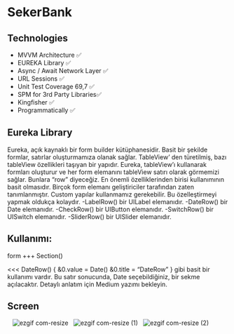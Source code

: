 # SekerBank

## Technologies
+ MVVM Architecture ✅ 
+ EUREKA Library ✅ 
+ Async / Await Network Layer ✅ 
+ URL Sessions ✅ 
+ Unit Test Coverage 69,7 ✅
+ SPM for 3rd Party Libraries✅
+ Kingfisher ✅ 
+ Programmatically ✅ 

## Eureka Library
Eureka, açık kaynaklı bir form builder kütüphanesidir. Basit bir şekilde formlar, satırlar oluşturmamıza olanak sağlar. TableView’ den türetilmiş, bazı tableView özellikleri taşıyan bir yapıdır. Eureka, tableView’ı kullanarak formları oluşturur ve her form elemanını tableView satırı olarak görmemizi sağlar. Bunlara “row” diyeceğiz. En önemli özelliklerinden birisi kullanımının basit olmasıdır. Birçok form elemanı geliştiriciler tarafından zaten tanımlanmıştır. Custom yapılar kullanmamız gerekebilir. Bu özelleştirmeyi yapmak oldukça kolaydır.
-LabelRow()  bir UILabel elemanıdır.
-DateRow()   bir Date elemanıdır.
-CheckRow() bir UIButton elemanıdır.
-SwitchRow() bir UISwitch elemanıdır.
-SliderRow()  bir UISlider elemanıdır.

## Kullanımı:

form +++ Section() 

<<< DateRow() {
&0.value = Date()
&0.title =   “DateRow”
}
gibi basit bir kullanımı vardır. Bu satır sonucunda, Date seçebildiğiniz, bir sekme açılacaktır. Detaylı anlatım için Medium yazımı bekleyin.
## Screen
&nbsp;&nbsp;&nbsp;![ezgif com-resize](https://user-images.githubusercontent.com/80515499/229172884-7d3eab38-f986-450e-8557-42a6c87b2fa0.png)
&nbsp;&nbsp;![ezgif com-resize (1)](https://user-images.githubusercontent.com/80515499/229172933-2fd996e3-65e4-4676-879d-f61e6557c5e3.png)
&nbsp;&nbsp;![ezgif com-resize (2)](https://user-images.githubusercontent.com/80515499/229172950-850ecfcb-6c5d-4eca-8b89-62121597161c.png)
